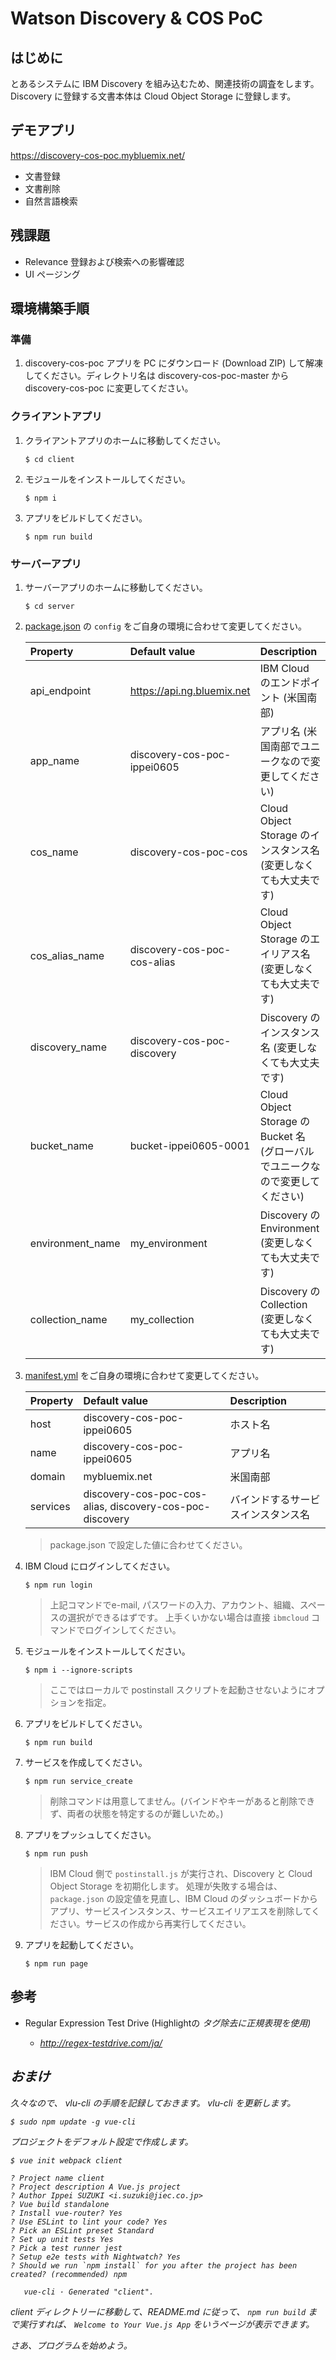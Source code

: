# Watson Discovery & COS PoC

## はじめに
とあるシステムに IBM Discovery を組み込むため、関連技術の調査をします。Discovery に登録する文書本体は Cloud Object Storage に登録します。

## デモアプリ
https://discovery-cos-poc.mybluemix.net/

* 文書登録
* 文書削除
* 自然言語検索


## 残課題
* Relevance 登録および検索への影響確認
* UI ページング

## 環境構築手順
### 準備
1. discovery-cos-poc アプリを PC にダウンロード (Download ZIP) して解凍してください。ディレクトリ名は discovery-cos-poc-master から discovery-cos-poc に変更してください。

### クライアントアプリ
1. クライアントアプリのホームに移動してください。
    ```
    $ cd client
    ```

1. モジュールをインストールしてください。
    ```
    $ npm i
    ```

1. アプリをビルドしてください。
    ```
    $ npm run build
    ```

### サーバーアプリ
1. サーバーアプリのホームに移動してください。
    ```
    $ cd server
    ```

1. [package.json](server/package.json) の `config` をご自身の環境に合わせて変更してください。

    | Property         | Default value               | Description |
    |:-----------------|:----------------------------|:------------|
    | api_endpoint     | https://api.ng.bluemix.net  | IBM Cloud のエンドポイント (米国南部) |
    | app_name         | discovery-cos-poc-ippei0605 | アプリ名 (米国南部でユニークなので変更してください) |
    | cos_name         | discovery-cos-poc-cos       | Cloud Object Storage のインスタンス名 (変更しなくても大丈夫です) |
    | cos_alias_name   | discovery-cos-poc-cos-alias | Cloud Object Storage のエイリアス名 (変更しなくても大丈夫です) |
    | discovery_name   | discovery-cos-poc-discovery | Discovery のインスタンス名 (変更しなくても大丈夫です) |
    | bucket_name      | bucket-ippei0605-0001       | Cloud Object Storage の Bucket 名 (グローバルでユニークなので変更してください)
    | environment_name | my_environment              | Discovery の Environment (変更しなくても大丈夫です) |
    | collection_name  | my_collection               | Discovery の Collection (変更しなくても大丈夫です) |

1. [manifest.yml](server/manifest.yml) をご自身の環境に合わせて変更してください。

    | Property   | Default value               | Description |
    |:-----------|:----------------------------|:------------|
    | host       | discovery-cos-poc-ippei0605 | ホスト名     |
    | name       | discovery-cos-poc-ippei0605 | アプリ名     |
    | domain     | mybluemix.net               | 米国南部     |
    | services   | discovery-cos-poc-cos-alias, discovery-cos-poc-discovery | バインドするサービスインスタンス名 |

    > package.json で設定した値に合わせてください。

1. IBM Cloud にログインしてください。
    ```
    $ npm run login
    ```

    > 上記コマンドでe-mail, パスワードの入力、アカウント、組織、スペースの選択ができるはずです。
    > 上手くいかない場合は直接 `ibmcloud` コマンドでログインしてください。


1. モジュールをインストールしてください。
    ```
    $ npm i --ignore-scripts
    ```

    > ここではローカルで postinstall スクリプトを起動させないようにオプションを指定。

1. アプリをビルドしてください。
    ```
    $ npm run build
    ```

1. サービスを作成してください。
    ```
    $ npm run service_create
    ```

    > 削除コマンドは用意してません。(バインドやキーがあると削除できず、両者の状態を特定するのが難しいため。)

1. アプリをプッシュしてください。
    ```
    $ npm run push
    ```

    > IBM Cloud 側で `postinstall.js` が実行され、Discovery と Cloud Object Storage を初期化します。
    > 処理が失敗する場合は、`package.json` の設定値を見直し、IBM Cloud のダッシュボードからアプリ、サービスインスタンス、サービスエイリアエスを削除してください。サービスの作成から再実行してください。

1. アプリを起動してください。
    ```
    $ npm run page
    ```


## 参考
* Regular Expression Test Drive (Highlightの <em> タグ除去に正規表現を使用)
    - http://regex-testdrive.com/ja/

## おまけ
久々なので、 vlu-cli の手順を記録しておきます。
vlu-cli を更新します。

```
$ sudo npm update -g vue-cli
```

プロジェクトをデフォルト設定で作成します。
```
$ vue init webpack client

? Project name client
? Project description A Vue.js project
? Author Ippei SUZUKI <i.suzuki@jiec.co.jp>
? Vue build standalone
? Install vue-router? Yes
? Use ESLint to lint your code? Yes
? Pick an ESLint preset Standard
? Set up unit tests Yes
? Pick a test runner jest
? Setup e2e tests with Nightwatch? Yes
? Should we run `npm install` for you after the project has been created? (recommended) npm

   vue-cli · Generated "client".
```

client ディレクトリーに移動して、README.md に従って、 `npm run build` まで実行すれば、 `Welcome to Your Vue.js App` をいうページが表示できます。


さあ、プログラムを始めよう。